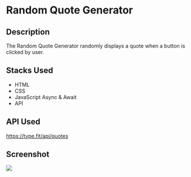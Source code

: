 # Random Quote Generator

## Description
The Random Quote Generator randomly displays a quote when a button is clicked by user.

## Stacks Used
* HTML
* CSS
* JavaScript Async & Await
* API  

## API Used
https://type.fit/api/quotes

## Screenshot

<img src="https://github.com/khushi-purwar/WebDev-Playyard/blob/dev-kp/Projects/Quote%20Generator/Assets/media/ss1.png?raw=true" />
